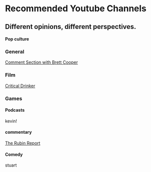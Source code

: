 # Recommended Youtube Channels

## Different opinions, different perspectives.

<!-- tabs:start -->

#### **Pop culture**

### General
[Comment Section with Brett Cooper](https://www.youtube.com/channel/UC7bYyWCCCLHDU0ZuNzGNTtg/featured)
### Film
[Critical Drinker](https://www.youtube.com/channel/UCSJPFQdZwrOutnmSFYtbstA)
### Games

#### **Podcasts**

kevin!

#### **commentary**

[The Rubin Report](https://www.youtube.com/c/RubinReport/videos)

#### **Comedy**

stuart

<!-- tabs:end -->

